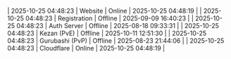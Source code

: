 | 2025-10-25 04:48:23 | Website | Online | 2025-10-25 04:48:19 |
| 2025-10-25 04:48:23 | Registration | Offline | 2025-09-09 16:40:23 |
| 2025-10-25 04:48:23 | Auth Server | Offline | 2025-08-18 09:33:31 |
| 2025-10-25 04:48:23 | Kezan (PvE) | Offline | 2025-10-11 12:51:30 |
| 2025-10-25 04:48:23 | Gurubashi (PvP) | Offline | 2025-08-23 21:44:06 |
| 2025-10-25 04:48:23 | Cloudflare | Online | 2025-10-25 04:48:19 |

